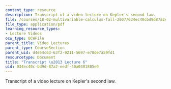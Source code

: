 ```yaml
---
content_type: resource
description: Transcript of a video lecture on Kepler's second law.
file: /courses/18-02-multivariable-calculus-fall-2007/034ec40cbd9d87a2eedf40a0401805e9_18_022007L06.pdf
file_type: application/pdf
learning_resource_types:
- Lecture Videos
ocw_type: OCWFile
parent_title: Video Lectures
parent_type: CourseSection
parent_uid: d4e54c63-63f2-9211-5697-e70de7a59fd1
resourcetype: Document
title: "Transcript \u2013 Lecture 6"
uid: 034ec40c-bd9d-87a2-eedf-40a0401805e9
---
```

Transcript of a video lecture on Kepler's second law.